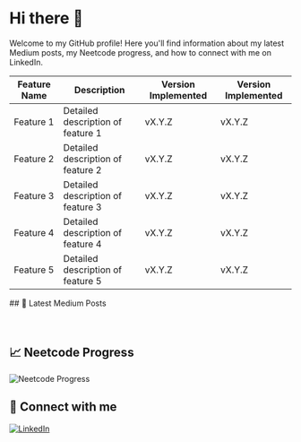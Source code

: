 # Hi there 👋

Welcome to my GitHub profile! Here you'll find information about my latest Medium posts, my Neetcode progress, and how to connect with me on LinkedIn.
<table>
    <thead>
      <tr>
        <th>Feature Name</th>
        <th>Description</th>
        <th>Version Implemented</th>
        <th>Version Implemented</th>
      </tr>
    </thead>
    <tbody>
      <tr>
        <td>Feature 1</td>
        <td>Detailed description of feature 1</td>
        <td>vX.Y.Z</td>
        <td>vX.Y.Z</td>
      </tr>
      <tr>
        <td>Feature 2</td>
        <td>Detailed description of feature 2</td>
        <td>vX.Y.Z</td>
        <td>vX.Y.Z</td>
      </tr>
      <tr>
        <td>Feature 3</td>
        <td>Detailed description of feature 3</td>
        <td>vX.Y.Z</td>
        <td>vX.Y.Z</td>
      </tr>
      <tr>
        <td>Feature 4</td>
        <td>Detailed description of feature 4</td>
        <td>vX.Y.Z</td>
        <td>vX.Y.Z</td>
      </tr>
      <tr>
        <td>Feature 5</td>
        <td>Detailed description of feature 5</td>
        <td>vX.Y.Z</td>
        <td>vX.Y.Z</td>
      </tr>
    </tbody>
  </table>
## 📖 Latest Medium Posts
<!-- BLOG-POST-THUMBNAILS:START -->
<table style="border-spacing: 0; border-collapse: separate;"><tr>
  <td style="padding: 10px; width:140px">
    <a href="https://medium.com/@jain.yash1909/understanding-single-sign-on-sso-ca7aae32bdcd?source=rss-572bb85fdb------2">
      <img src="https://miro.medium.com/v2/resize:fit:712/1*yiw8smZDlNLmGgDyzWXdQg.png" alt="" width: "120" height: "160">
    </a>
  </td>
  <td style="padding: 10px; width:140px">
    <a href="https://medium.com/@jain.yash1909/top-5-common-ways-to-improve-api-performance-c259860ba5d9?source=rss-572bb85fdb------2">
      <img src="https://miro.medium.com/v2/resize:fit:1200/1*Y1Kc3-p3zOj2EgLRrdAE_w.png" alt="" width: "120" height: "160">
    </a>
  </td>
  <td style="padding: 10px; width:140px">
    <a href="https://medium.com/@jain.yash1909/what-is-indexing-in-a-database-and-why-is-it-important-7d8b686c9efa?source=rss-572bb85fdb------2">
      <img src="https://miro.medium.com/v2/resize:fit:1087/1*1y9MLt5YWL4dnytIRuMObA.png" alt="" width: "120" height: "160">
    </a>
  </td>
  <td style="padding: 10px; width:140px">
    <a href="https://medium.com/@jain.yash1909/understanding-cache-systems-what-they-are-how-to-build-them-and-their-advantages-39dc33cef69b?source=rss-572bb85fdb------2">
      <img src="https://miro.medium.com/v2/resize:fit:998/1*99HRHh-fYdlnLuTtHjaIQg.png" alt="" width: "120" height: "160">
    </a>
  </td>
  <td style="padding: 10px; width:140px">
    <a href="https://medium.com/@jain.yash1909/monolithic-vs-microservices-architecture-understanding-the-key-differences-7ddf328565d0?source=rss-572bb85fdb------2">
      <img src="https://miro.medium.com/v2/resize:fit:1030/1*qCD-W51kRsI-PRqMtZsxmA.jpeg" alt="" width: "120" height: "160">
    </a>
  </td>
</tr></table>
<!-- BLOG-POST-THUMBNAILS:END -->

## 📈 Neetcode Progress
![Neetcode Progress](https://progress-bar.dev/56?title=completed&width=200)

## 🔗 Connect with me
[![LinkedIn](https://img.shields.io/badge/LinkedIn-Connect-blue)](https://www.linkedin.com/in/yash-jain-869144b1/)
